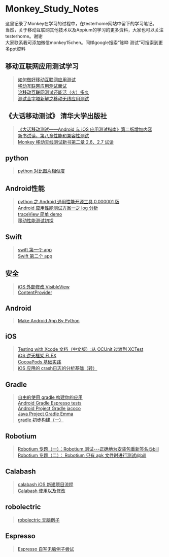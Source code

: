 Monkey_Study_Notes
==================

这里记录了Monkey在学习的过程中，在testerhome网站中留下的学习笔记。<br />
当然，关于移动互联网其他技术以及Appium的学习的更多资料，大家也可以关注testerhome。谢谢<br />
大家联系我可添加微信monkey15chen。同样google搜索“陈晔 测试”可搜索到更多ppt资料

移动互联网应用测试学习
-------------
> [如何做好移动互联网应用测试](http://www.testerhome.com/topics/1553 "Title")  <br />
> [移动互联网应用测试面试](http://www.testerhome.com/topics/1486 "Title")<br />
> [论移动互联网测试还能活（火）多久](http://www.testerhome.com/topics/1217 "Title")<br />
> [测试金字塔新解之移动无线应用测试](http://www.testerhome.com/topics/614 "Title")<br />




《大话移动测试》 清华大学出版社 
-------------
> [《大话移动测试——Android 与 iOS 应用测试指南》第二版增加内容](http://www.testerhome.com/topics/1169 "Title")<br />
> [新书试读，第八章性能和兼容性测试](http://www.testerhome.com/topics/453 "Title")<br />
> [Monkey 移动无线测试新书第二章 2.6、2.7 试读](http://www.testerhome.com/topics/417 "Title")<br />

python
-------------
> [python 对比图片相似度](http://www.testerhome.com/topics/202 "Title")<br />




Android性能
-------------
> [python 之 Android 通用性能开源工具 0.000001 版](http://www.testerhome.com/topics/637 "Title")<br />
> [Android 应用性能测试方案一之 log 分析](http://www.testerhome.com/topics/529 "Title")<br />
> [traceView 简单 demo](http://www.testerhome.com/topics/488 "Title")<br />
> [移动性能测试初探](http://www.testerhome.com/topics/360 "Title")<br />



Swift
-------------
> [swift 第一个 app](http://www.testerhome.com/topics/1450 "Title")<br />
> [Swift 第二个 app](http://www.testerhome.com/topics/1465 "Title")<br />

安全
-------------
> [iOS 外部修改 VisibleView](http://www.testerhome.com/topics/1376 "Title")<br />
> [ContentProvider](http://www.testerhome.com/topics/714 "Title")<br />


Android
-------------
> [Make Android App By Python](http://www.testerhome.com/topics/578 "Title")<br />


iOS
-------------
> [Testing with Xcode 文档（中文版）:从 OCUnit 过渡到 XCTest](http://www.testerhome.com/topics/1229 "Title")<br />
> [iOS 逆天框架 FLEX](http://www.testerhome.com/topics/1192 "Title")<br />
> [CocoaPods 基础实践](http://www.testerhome.com/topics/1159 "Title")<br />
> [iOS 应用的 crash日志的分析基础（转）](http://www.testerhome.com/topics/582 "Title")<br />




Gradle
-------------
> [自由的使用 gradle 构建你的应用](http://www.testerhome.com/topics/1221 "Title")<br />
> [Android Gradle Espresso tests](http://www.testerhome.com/topics/1205 "Title")<br />
> [Android Project Gradle jacoco](http://www.testerhome.com/topics/1136 "Title")<br />
> [Java Project Gradle Emma](http://www.testerhome.com/topics/1135 "Title")<br />
> [gradle 初步构建（一）](http://www.testerhome.com/topics/1128 "Title")<br />

Robotium
-------------
> [Robotium 专题（一）：Robotium 测试---正确地为安装包重新签名@bill](http://testerhome.com/topics/1641 "Title")<br />
> [Robotium 专题（二）： Robotium 只有 apk 文件时进行测试@bill](http://testerhome.com/topics/1655 "Title")<br />


Calabash
-------------
> [calabash iOS 新建项目流程](http://www.testerhome.com/topics/1528 "Title")<br />
> [Calabash 使用以及修改](http://www.testerhome.com/topics/953 "Title")<br />

robolectric
-------------
> [robolectric 无脑例子](http://www.testerhome.com/topics/231 "Title")<br />

Espresso
-------------
> [Espresso 自写无脑例子尝试](http://www.testerhome.com/topics/198 "Title")<br />




